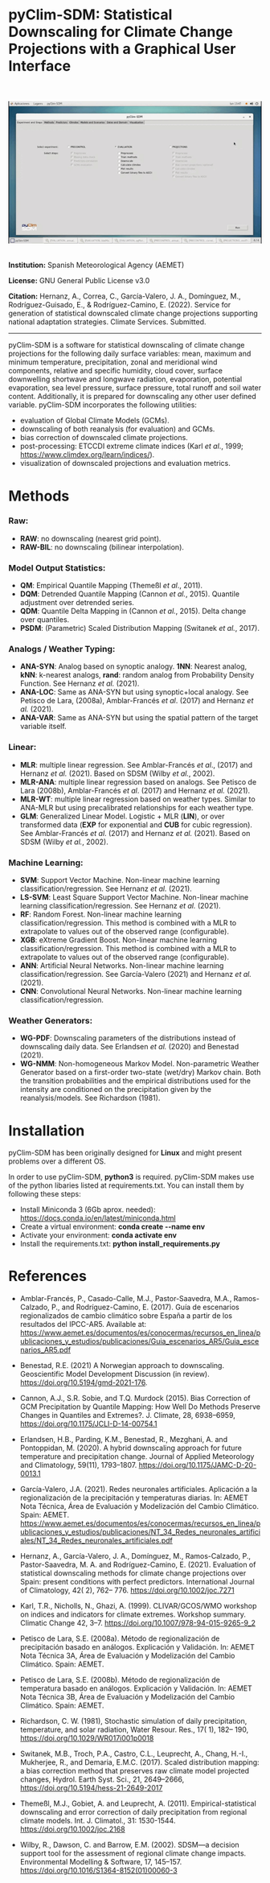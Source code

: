 # pyClim-SDM: Statistical Downscaling for Climate Change Projections with a Graphical User Interface  

<br/><br/>
![](doc/pyClim-SDM_demo.gif)
<br/><br/>

**Institution:** Spanish Meteorological Agency (AEMET)

**License:** GNU General Public License v3.0

**Citation:** Hernanz, A., Correa, C., García-Valero, J. A., Domínguez, M., Rodríguez-Guisado, E., & Rodríguez-Camino, E. (2022). Service for generation of statistical downscaled climate change projections supporting national adaptation strategies. Climate Services. Submitted.
___

pyClim-SDM is a software for statistical downscaling of climate change projections for the following daily surface variables: mean, maximum and minimum temperature, precipitation, zonal and meridional wind components, relative and specific humidity, cloud cover, surface downwelling shortwave and longwave radiation, evaporation, potential evaporation, sea level pressure, surface pressure, total runoff and soil water content.
Additionally, it is prepared for downscaling any other user defined variable. pyClim-SDM incorporates the following utilities:
- evaluation of Global Climate Models (GCMs).
- downscaling of both reanalysis (for evaluation) and GCMs.
- bias correction of downscaled climate projections.
- post-processing: ETCCDI extreme climate indices (Karl *et al*., 1999; https://www.climdex.org/learn/indices/).
- visualization of downscaled projections and evaluation metrics.


# Methods

### Raw:
- **RAW**: no downscaling (nearest grid point).
- **RAW-BIL**: no downscaling (bilinear interpolation).
### Model Output Statistics:
- **QM**: Empirical Quantile Mapping (Themeßl *et al*., 2011).
- **DQM**: Detrended Quantile Mapping (Cannon *et al.*, 2015). Quantile adjustment over detrended series.
- **QDM**: Quantile Delta Mapping in (Cannon *et al.*, 2015). Delta change over quantiles.
- **PSDM**: (Parametric) Scaled Distribution Mapping (Switanek *et al.*, 2017).
### Analogs / Weather Typing:
- **ANA-SYN**: Analog based on synoptic analogy. **1NN**: Nearest analog, **kNN**: k-nearest analogs, **rand**: random analog from Probability Density Function. See Hernanz *et al.* (2021).
- **ANA-LOC**: Same as ANA-SYN but using synoptic+local analogy. See Petisco de Lara, (2008a), Amblar-Francés *et al*. (2017) and Hernanz *et al.* (2021).
- **ANA-VAR**: Same as ANA-SYN but using the spatial pattern of the target variable itself.
### Linear:
- **MLR**: multiple linear regression. See Amblar-Francés *et al*., (2017) and Hernanz *et al.* (2021). Based on SDSM (Wilby *et al.*, 2002).
- **MLR-ANA**: multiple linear regression based on analogs. See Petisco de Lara (2008b), Amblar-Francés *et al*. (2017) and Hernanz *et al.* (2021).
- **MLR-WT**: multiple linear regression based on weather types. Similar to ANA-MLR but using precalibrated relationships for each weather type.
- **GLM**: Generalized Linear Model. Logistic + MLR (**LIN**), or over transformed data (**EXP** for exponential and **CUB** for cubic regression). See Amblar-Francés *et al*. (2017) and Hernanz *et al.* (2021). Based on SDSM (Wilby *et al.*, 2002).
### Machine Learning:
- **SVM**: Support Vector Machine. Non-linear machine learning classification/regression. See Hernanz *et al.* (2021).
- **LS-SVM**: Least Square Support Vector Machine. Non-linear machine learning classification/regression. See Hernanz *et al.* (2021).
- **RF**: Random Forest. Non-linear machine learning classification/regression. This method is combined with a MLR to extrapolate to values out of the observed range (configurable).
- **XGB**: eXtreme Gradient Boost. Non-linear machine learning classification/regression. This method is combined with a MLR to extrapolate to values out of the observed range (configurable).
- **ANN**: Artificial Neural Networks. Non-linear machine learning classification/regression. See García-Valero (2021) and Hernanz *et al.* (2021).
- **CNN**: Convolutional Neural Networks. Non-linear machine learning classification/regression. 
### Weather Generators:
- **WG-PDF**: Downscaling parameters of the distributions instead of downscaling daily data. See Erlandsen *et al.* (2020) and Benestad (2021).
- **WG-NMM**: Non-homogeneous Markov Model. Non-parametric Weather Generator based on a first-order two-state (wet/dry) Markov chain. Both the transition probabilities and the empirical distributions used for the intensity are conditioned on the precipitation given by the reanalysis/models. See Richardson (1981).



# Installation

pyClim-SDM has been originally designed for **Linux** and might present problems over a different OS.

In order to use pyClim-SDM, **python3** is required. pyClim-SDM makes use of the python libaries listed at 
requirements.txt. You can install them by following these steps: 
- Install Miniconda 3 (6Gb aprox. needed): https://docs.conda.io/en/latest/miniconda.html
- Create a virtual environment: **conda create --name env**
- Activate your environment: **conda activate env**
- Install the requirements.txt: **python install_requirements.py**



# References
 
- Amblar-Francés, P., Casado-Calle, M.J., Pastor-Saavedra, M.A., Ramos-Calzado, P., and Rodríguez-Camino, E. (2017). Guía de escenarios regionalizados de cambio climático sobre España a partir de los resultados del IPCC-AR5. Available at: https://www.aemet.es/documentos/es/conocermas/recursos_en_linea/publicaciones_y_estudios/publicaciones/Guia_escenarios_AR5/Guia_escenarios_AR5.pdf

- Benestad, R.E. (2021) A Norwegian approach to downscaling. Geoscientific Model Development Discussion (in review). https://doi.org/10.5194/gmd-2021-176. 

- Cannon, A.J., S.R. Sobie, and T.Q. Murdock (2015). Bias Correction of GCM Precipitation by Quantile Mapping: How Well Do Methods Preserve Changes in Quantiles and Extremes?. J. Climate, 28, 6938–6959, https://doi.org/10.1175/JCLI-D-14-00754.1

- Erlandsen, H.B., Parding, K.M., Benestad, R., Mezghani, A. and Pontoppidan, M. (2020). A hybrid downscaling approach for future temperature and precipitation change. Journal of Applied Meteorology and Climatology, 59(11), 1793–1807. https://doi.org/10.1175/JAMC-D-20-0013.1

- García-Valero, J.A. (2021). Redes neuronales artificiales. Aplicación a la regionalización de la precipitación y temperaturas diarias. In: AEMET Nota Técnica, Área de Evaluación y Modelización del Cambio Climático. Spain: AEMET. https://www.aemet.es/documentos/es/conocermas/recursos_en_linea/publicaciones_y_estudios/publicaciones/NT_34_Redes_neuronales_artificiales/NT_34_Redes_neuronales_artificiales.pdf

- Hernanz, A., García-Valero, J. A., Domínguez, M., Ramos-Calzado, P., Pastor-Saavedra, M. A. and Rodríguez-Camino, E. (2021). Evaluation of statistical downscaling methods for climate change projections over Spain: present conditions with perfect predictors. International Journal of Climatology, 42( 2), 762– 776. https://doi.org/10.1002/joc.7271

- Karl, T.R., Nicholls, N., Ghazi, A. (1999). CLIVAR/GCOS/WMO workshop on indices and indicators for climate extremes. Workshop summary. Climatic Change 42, 3–7. https://doi.org/10.1007/978-94-015-9265-9_2

- Petisco de Lara, S.E. (2008a). Método de regionalización de precipitación basado en análogos. Explicación y Validación. In: AEMET Nota Técnica 3A, Área de Evaluación y Modelización del Cambio Climático. Spain: AEMET. 

- Petisco de Lara, S.E. (2008b). Método de regionalización de temperatura basado en análogos. Explicación y Validación. In: AEMET Nota Técnica 3B, Área de Evaluación y Modelización del Cambio Climático. Spain: AEMET.

- Richardson, C. W. (1981), Stochastic simulation of daily precipitation, temperature, and solar radiation, Water Resour. Res., 17( 1), 182– 190, https://doi.org/10.1029/WR017i001p0018

- Switanek, M.B., Troch, P.A., Castro, C.L., Leuprecht, A., Chang, H.-I., Mukherjee, R., and Demaria, E.M.C. (2017). Scaled distribution mapping: a bias correction method that preserves raw climate model projected changes, Hydrol. Earth Syst. Sci., 21, 2649–2666, https://doi.org/10.5194/hess-21-2649-2017

- Themeßl, M.J., Gobiet, A. and Leuprecht, A. (2011). Empirical-statistical downscaling and error correction of daily precipitation from regional climate models. Int. J. Climatol., 31: 1530-1544. https://doi.org/10.1002/joc.2168

- Wilby, R., Dawson, C. and Barrow, E.M. (2002). SDSM—a decision support tool for the assessment of regional climate change impacts. Environmental Modelling & Software, 17, 145–157. https://doi.org/10.1016/S1364-8152(01)00060-3


